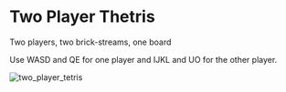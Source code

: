 # Two Player Thetris
Two players, two brick-streams, one board

Use WASD and QE for one player and IJKL and UO for the other player.

![two_player_tetris](https://user-images.githubusercontent.com/34002794/116699772-491a2100-a9c6-11eb-8309-7496c019baa0.png)
